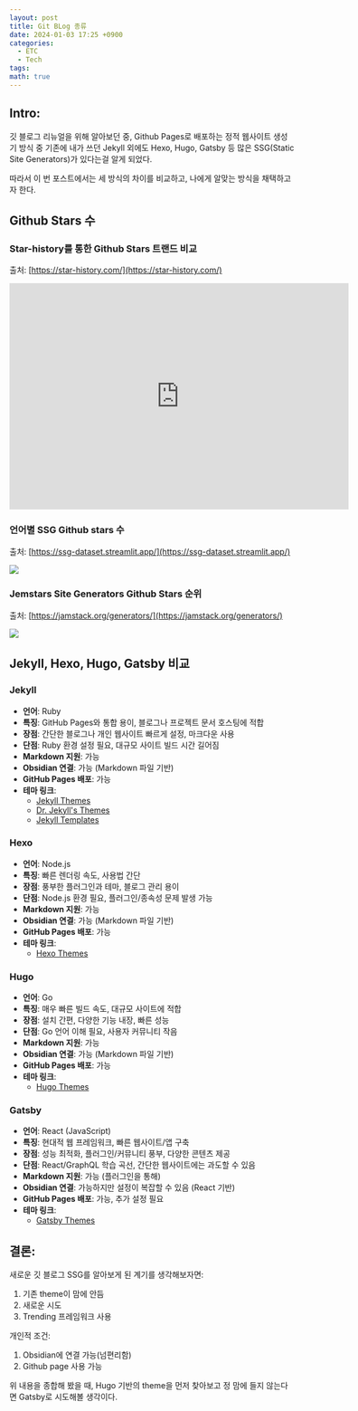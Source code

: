 ```yaml
---
layout: post
title: Git BLog 종류
date: 2024-01-03 17:25 +0900
categories:
  - ETC
  - Tech
tags: 
math: true
---
```


## Intro: 
깃 블로그 리뉴얼을 위해 알아보던 중, Github Pages로 배포하는 정적 웹사이트 생성기 방식 중 기존에 내가 쓰던 Jekyll 외에도 Hexo, Hugo, Gatsby 등 많은 SSG(Static Site Generators)가 있다는걸 알게 되었다. 

따라서 이 번 포스트에서는 세 방식의 차이를 비교하고, 나에게 알맞는 방식을 채택하고자 한다.


## Github Stars 수

### Star-history를 통한 Github Stars 트랜드 비교

출처: [https://star-history.com/](https://star-history.com/)

<iframe style="width:100%;height:auto;min-width:600px;min-height:400px;" src="https://star-history.com/embed?secret=Z2hwXzBlMXdENjF1S2RLbm9GOEViSGV0eWRNQmN2VTlTaDRiNFlCOA==#gohugoio/hugo&jekyll/jekyll&gatsbyjs/gatsby&hexojs/hexo&Date" frameBorder="0"></iframe>


### 언어별 SSG Github stars 수

출처: [https://ssg-dataset.streamlit.app/](https://ssg-dataset.streamlit.app/)

![](https://i.imgur.com/lzPCS5D.png)


### Jemstars Site Generators Github Stars 순위
출처: [https://jamstack.org/generators/](https://jamstack.org/generators/)

![](https://i.imgur.com/9NHYVlP.png)



## Jekyll, Hexo, Hugo, Gatsby 비교

### Jekyll

- **언어**: Ruby
- **특징**: GitHub Pages와 통합 용이, 블로그나 프로젝트 문서 호스팅에 적합
- **장점**: 간단한 블로그나 개인 웹사이트 빠르게 설정, 마크다운 사용
- **단점**: Ruby 환경 설정 필요, 대규모 사이트 빌드 시간 길어짐
- **Markdown 지원**: 가능
- **Obsidian 연결**: 가능 (Markdown 파일 기반)
- **GitHub Pages 배포**: 가능
- **테마 링크**:
  - [Jekyll Themes](https://jekyllthemes.io/)
  - [Dr. Jekyll's Themes](https://drjekyllthemes.github.io/)
  - [Jekyll Templates](https://www.jekylltemplates.com/)

### Hexo

- **언어**: Node.js
- **특징**: 빠른 렌더링 속도, 사용법 간단
- **장점**: 풍부한 플러그인과 테마, 블로그 관리 용이
- **단점**: Node.js 환경 필요, 플러그인/종속성 문제 발생 가능
- **Markdown 지원**: 가능
- **Obsidian 연결**: 가능 (Markdown 파일 기반)
- **GitHub Pages 배포**: 가능
- **테마 링크**:
  - [Hexo Themes](https://hexo.io/themes/)

### Hugo

- **언어**: Go
- **특징**: 매우 빠른 빌드 속도, 대규모 사이트에 적합
- **장점**: 설치 간편, 다양한 기능 내장, 빠른 성능
- **단점**: Go 언어 이해 필요, 사용자 커뮤니티 작음
- **Markdown 지원**: 가능
- **Obsidian 연결**: 가능 (Markdown 파일 기반)
- **GitHub Pages 배포**: 가능
- **테마 링크**:
  - [Hugo Themes](https://themes.gohugo.io/)

### Gatsby

- **언어**: React (JavaScript)
- **특징**: 현대적 웹 프레임워크, 빠른 웹사이트/앱 구축
- **장점**: 성능 최적화, 플러그인/커뮤니티 풍부, 다양한 콘텐츠 제공
- **단점**: React/GraphQL 학습 곡선, 간단한 웹사이트에는 과도할 수 있음
- **Markdown 지원**: 가능 (플러그인을 통해)
- **Obsidian 연결**: 가능하지만 설정이 복잡할 수 있음 (React 기반)
- **GitHub Pages 배포**: 가능, 추가 설정 필요
- **테마 링크**:
  - [Gatsby Themes](https://www.gatsbyjs.com/plugins/?=gatsby-theme)


## 결론:

새로운 깃 블로그 SSG를 알아보게 된 계기를 생각해보자면:
1. 기존 theme이 맘에 안듬
2. 새로운 시도
3. Trending 프레임워크 사용

개인적 조건:
1. Obsidian에 연결 가능(넘편리함)
2. Github page 사용 가능


위 내용을 종합해 봤을 때, Hugo 기반의 theme을 먼저 찾아보고 정 맘에 들지 않는다면 Gatsby로 시도해볼 생각이다. 